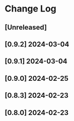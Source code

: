 <!-- markdownlint-disable MD013 MD024 -->

# Change Log

## [Unreleased]
## [0.9.2] 2024-03-04
## [0.9.1] 2024-03-04
## [0.9.0] 2024-02-25
## [0.8.3] 2024-02-23
## [0.8.0] 2024-02-23
